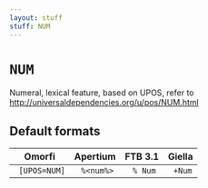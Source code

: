 ```yaml
---
layout: stuff
stuff: NUM
---
```

# ` NUM `

Numeral, lexical feature, based on UPOS, refer to http://universaldependencies.org/u/pos/NUM.html

## Default formats
| Omorfi | Apertium | FTB 3.1 | Giella |
|:------:|:--------:|:-------:|:------:|
| ` [UPOS=NUM]` | ` %<num%>` | ` % Num` | ` +Num`  |
